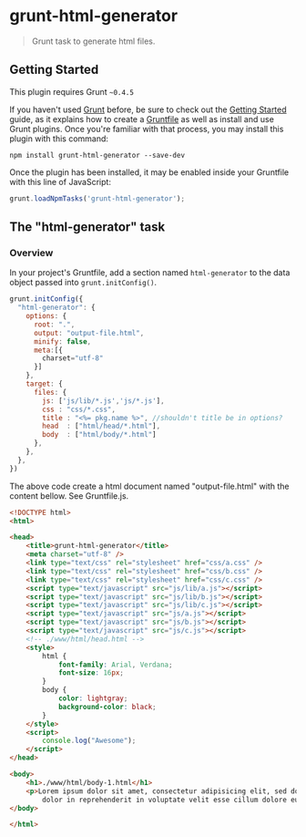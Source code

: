 # grunt-html-generator

> Grunt task to generate html files.

## Getting Started
This plugin requires Grunt `~0.4.5`

If you haven't used [Grunt](http://gruntjs.com/) before, be sure to check out the [Getting Started](http://gruntjs.com/getting-started) guide, as it explains how to create a [Gruntfile](http://gruntjs.com/sample-gruntfile) as well as install and use Grunt plugins. Once you're familiar with that process, you may install this plugin with this command:

```shell
npm install grunt-html-generator --save-dev
```

Once the plugin has been installed, it may be enabled inside your Gruntfile with this line of JavaScript:

```js
grunt.loadNpmTasks('grunt-html-generator');
```

## The "html-generator" task

### Overview
In your project's Gruntfile, add a section named `html-generator` to the data object passed into `grunt.initConfig()`.

```js
grunt.initConfig({
  "html-generator": {
    options: {
      root: ".",
      output: "output-file.html",
      minify: false,
      meta:[{
        charset="utf-8"
      }]
    },
    target: {
      files: {
        js: ['js/lib/*.js','js/*.js'],
        css : "css/*.css",
        title : "<%= pkg.name %>", //shouldn't title be in options?
        head  : ["html/head/*.html"],
        body  : ["html/body/*.html"]
      },
    },
  },
})
```

The above code create a html document named "output-file.html" with the content bellow. See Gruntfile.js.

```html
<!DOCTYPE html>
<html>

<head>
    <title>grunt-html-generator</title>
    <meta charset="utf-8" />
    <link type="text/css" rel="stylesheet" href="css/a.css" />
    <link type="text/css" rel="stylesheet" href="css/b.css" />
    <link type="text/css" rel="stylesheet" href="css/c.css" />
    <script type="text/javascript" src="js/lib/a.js"></script>
    <script type="text/javascript" src="js/lib/b.js"></script>
    <script type="text/javascript" src="js/lib/c.js"></script>
    <script type="text/javascript" src="js/a.js"></script>
    <script type="text/javascript" src="js/b.js"></script>
    <script type="text/javascript" src="js/c.js"></script>
    <!-- ./www/html/head.html -->
    <style>
        html {
            font-family: Arial, Verdana;
            font-size: 16px;
        }
        body {
            color: lightgray;
            background-color: black;
        }
    </style>
    <script>
        console.log("Awesome");
    </script>
</head>

<body>
    <h1>./www/html/body-1.html</h1>
    <p>Lorem ipsum dolor sit amet, consectetur adipisicing elit, sed do eiusmod tempor incididunt ut labore et dolore magna aliqua. Ut enim ad minim veniam, quis nostrud exercitation ullamco laboris nisi ut aliquip ex ea commodo consequat. Duis aute irure
        dolor in reprehenderit in voluptate velit esse cillum dolore eu fugiat nulla pariatur. Excepteur sint occaecat cupidatat non proident, sunt in culpa qui officia deserunt mollit anim id est laborum.</p>
</body>

</html>
```